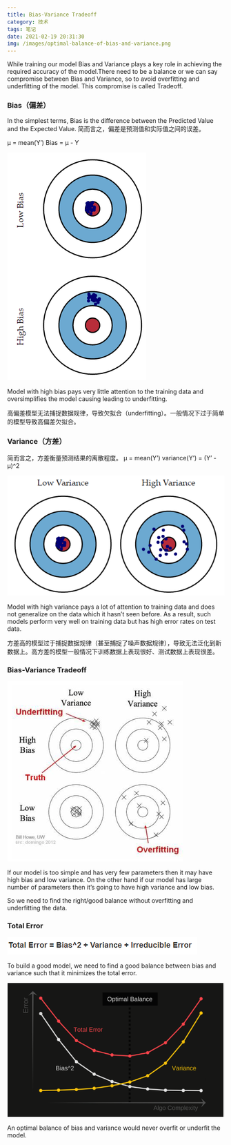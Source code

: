 ```yaml
---
title: Bias-Variance Tradeoff
category: 技术
tags: 笔记
date: 2021-02-19 20:31:30
img: /images/optimal-balance-of-bias-and-variance.png
---
```


While training our model Bias and Variance plays a key role in achieving the required accuracy of the model.There need to be a balance or we can say compromise between Bias and Variance, so to avoid overfitting and underfitting of the model. This compromise is called Tradeoff.
<!--more-->

### Bias（偏差）

In the simplest terms, Bias is the difference between the Predicted Value and the Expected Value. 
简而言之，偏差是预测值和实际值之间的误差。

μ = mean(Y’)
Bias = μ - Y

![](/images/bias.png)

Model with high bias pays very little attention to the training data and oversimplifies the model causing leading to underfitting.

高偏差模型无法捕捉数据规律，导致欠拟合（underfitting）。一般情况下过于简单的模型导致高偏差欠拟合。


### Variance（方差）

简而言之，方差衡量预测结果的离散程度。
μ = mean(Y’)
variance(Y’) = (Y’ - μ)^2

![](/images/variance.png)

Model with high variance pays a lot of attention to training data and does not generalize on the data which it hasn’t seen before. As a result, such models perform very well on training data but has high error rates on test data.

方差高的模型过于捕捉数据规律（甚至捕捉了噪声数据规律），导致无法泛化到新数据上。高方差的模型一般情况下训练数据上表现很好、测试数据上表现很差。

### Bias-Variance Tradeoff

![](/images/bias-variance-tradeoff.png)

If our model is too simple and has very few parameters then it may have high bias and low variance. On the other hand if our model has large number of parameters then it’s going to have high variance and low bias.

So we need to find the right/good balance without overfitting and underfitting the data.

### Total Error

![](images/total-error.png)

To build a good model, we need to find a good balance between bias and variance such that it minimizes the total error.

![](/images/optimal-balance-of-bias-and-variance.png)

An optimal balance of bias and variance would never overfit or underfit the model.
